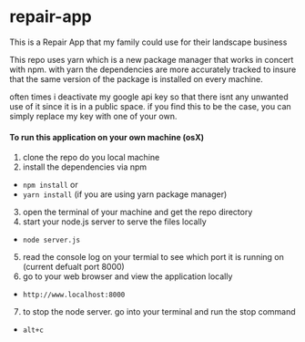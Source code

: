 # repair-app
This is a Repair App that my family could use for their landscape business

This repo uses yarn which is a new package manager that works in concert with npm. with yarn the dependencies are more accurately tracked to insure that the same version of the package is installed on every machine.

often times i deactivate my google api key so that there isnt any unwanted use of it since it is in a public space. if you find this to be the case, you can simply replace my key with one of your own.

#### To run this application on your own machine (osX)
1. clone the repo do you local machine
2. install the dependencies via npm
  - `npm install`
            or
  - `yarn install` (if you are using yarn package manager)
3. open the terminal of your machine and get the repo directory
4. start your node.js server to serve the files locally
  - `node server.js`
5. read the console log on your termial to see which port it is running on (current defualt port 8000)
6. go to your web browser and view the application locally
  - `http://www.localhost:8000`
7. to stop the node server. go into your terminal and run the stop command
  - `alt+c`
